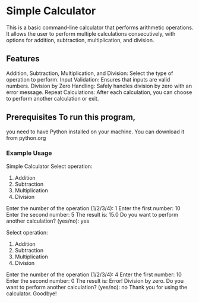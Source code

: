 # **Simple Calculator**

This is a basic command-line calculator that performs arithmetic operations.
It allows the user to perform multiple calculations consecutively, with options for addition, subtraction, multiplication, and division.

## Features
Addition, Subtraction, Multiplication, and Division: 
Select the type of operation to perform.
Input Validation: Ensures that inputs are valid numbers.
Division by Zero Handling: Safely handles division by zero with an error message.
Repeat Calculations: After each calculation, you can choose to perform another calculation or exit.

## Prerequisites To run this program,
you need to have Python installed on your machine.
You can download it from python.org

### Example Usage
Simple Calculator
Select operation:
1. Addition
2. Subtraction
3. Multiplication
4. Division

Enter the number of the operation (1/2/3/4): 1
Enter the first number: 10
Enter the second number: 5
The result is: 15.0
Do you want to perform another calculation? (yes/no): yes

Select operation:
1. Addition
2. Subtraction
3. Multiplication
4. Division

Enter the number of the operation (1/2/3/4): 4
Enter the first number: 10
Enter the second number: 0
The result is: Error! Division by zero.
Do you want to perform another calculation? (yes/no): no
Thank you for using the calculator. Goodbye!
